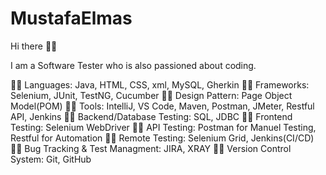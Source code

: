 # MustafaElmas

Hi there 👋🏻

I am a Software Tester who is also passioned about coding.

🤸‍♀️ Languages: Java, HTML, CSS, xml, MySQL, Gherkin
🧘‍♀️ Frameworks: Selenium, JUnit, TestNG, Cucumber
🏋️‍♀️ Design Pattern: Page Object Model(POM)
🚴‍♀️ Tools: IntelliJ, VS Code, Maven, Postman, JMeter, Restful API, Jenkins
🏌️‍♀️ Backend/Database Testing: SQL, JDBC
🤸‍♀️ Frontend Testing: Selenium WebDriver
🧘‍♀️ API Testing: Postman for Manuel Testing, Restful for Automation
🚴‍♀️ Remote Testing: Selenium Grid, Jenkins(CI/CD)
🧘‍♀️ Bug Tracking & Test Managment: JIRA, XRAY
🤸‍♀️ Version Control System: Git, GitHub
